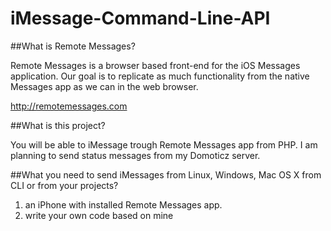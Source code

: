 # iMessage-Command-Line-API

##What is Remote Messages?

Remote Messages is a browser based front-end for the iOS Messages application.
Our goal is to replicate as much functionality from the native Messages app as we can in the web browser.

http://remotemessages.com

##What is this project?

You will be able to iMessage trough Remote Messages app from PHP. I am planning to send status messages from my Domoticz server.

##What you need to send iMessages from Linux, Windows, Mac OS X from CLI or from your projects?

1. an  iPhone with installed Remote Messages app.
2. write your own code based on mine

